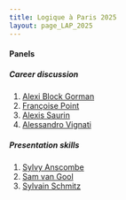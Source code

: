 ```yaml
---
title: Logique à Paris 2025
layout: page_LAP_2025
---
```

#### Panels

##### Career discussion

1. [Alexi Block Gorman][ABG]
1. [Françoise Point][FP]
1. [Alexis Saurin][AS]
1. [Alessandro Vignati][AV]

##### Presentation skills

1. [Sylvy Anscombe][SA]
1. [Sam van Gool][SvG]
1. [Sylvain Schmitz][SS]

[ABG]: https://sites.google.com/wellesley.edu/alexiblockgorman/
[AS]: https://www.irif.fr/users/saurin/index
[AV]: https://www.automorph.net/avignati/
[FP]: https://webusers.imj-prg.fr/~francoise.point/ 
[SA]: https://sylvyanscombe.com/
[SvG]: https://www.samvangool.net/
[SS]: https://www.irif.fr/users/schmitz/index
